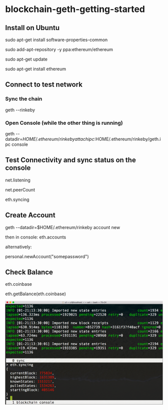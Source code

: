 # blockchain-geth-getting-started

## Install on Ubuntu

sudo apt-get install software-properties-common

sudo add-apt-repository -y ppa:ethereum/ethereum

sudo apt-get update

sudo apt-get install ethereum

## Connect to test network

### Sync the chain

geth --rinkeby

### Open Console (while the other thing is running)

geth --datadir=$HOME/.ethereum/rinkeby   attach ipc:$HOME/.ethereum/rinkeby/geth.ipc console

## Test Connectivity and sync status on the console

net.listening

net.peerCount

eth.syncing

## Create Account

geth --datadir=$HOME/.ethereum/rinkeby account new

then in console: eth.accounts

alternatively:

personal.newAccount("somepassword")

## Check Balance
eth.coinbase

eth.getBalance(eth.coinbase)





![](https://raw.githubusercontent.com/u1i/blockchain-geth-getting-started/master/screen.png)